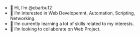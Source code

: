 - 👋 Hi, I’m @cbarbu12
- 👀 I’m interested in Web Developemnt, Automation, Scripting, Networking.
- 🌱 I’m currently learning a lot of skills related to my interests.
- 💞️ I’m looking to collaborate on Web Project.

<!---
cbarbu12/cbarbu12 is a ✨ special ✨ repository because its `README.md` (this file) appears on your GitHub profile.
You can click the Preview link to take a look at your changes.
--->
